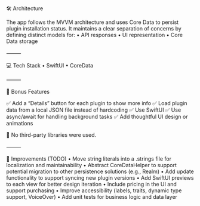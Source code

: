 🛠️ Architecture

The app follows the MVVM architecture and uses Core Data to persist plugin installation status.
It maintains a clear separation of concerns by defining distinct models for:
	•	API responses
	•	UI representation
	•	Core Data storage

⸻

💻 Tech Stack
	•	SwiftUI
	•	CoreData

⸻

🎁 Bonus Features

✅ Add a “Details” button for each plugin to show more info
✅ Load plugin data from a local JSON file instead of hardcoding
✅ Use SwiftUI
✅ Use async/await for handling background tasks
✅ Add thoughtful UI design or animations

🛑 No third-party libraries were used.

⸻

🚀 Improvements (TODO)
	•	Move string literals into a .strings file for localization and maintainability
	•	Abstract CoreDataHelper to support potential migration to other persistence solutions (e.g., Realm)
	•	Add update functionality to support syncing new plugin versions
	•	Add SwiftUI previews to each view for better design iteration
	•	Include pricing in the UI and support purchasing
	•	Improve accessibility (labels, traits, dynamic type support, VoiceOver)
	•	Add unit tests for business logic and data layer
